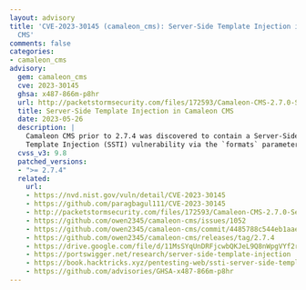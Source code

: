 ```yaml
---
layout: advisory
title: 'CVE-2023-30145 (camaleon_cms): Server-Side Template Injection in Camaleon
  CMS'
comments: false
categories:
- camaleon_cms
advisory:
  gem: camaleon_cms
  cve: 2023-30145
  ghsa: x487-866m-p8hr
  url: http://packetstormsecurity.com/files/172593/Camaleon-CMS-2.7.0-Server-Side-Template-Injection.html
  title: Server-Side Template Injection in Camaleon CMS
  date: 2023-05-26
  description: |
    Camaleon CMS prior to 2.7.4 was discovered to contain a Server-Side
    Template Injection (SSTI) vulnerability via the `formats` parameter.
  cvss_v3: 9.8
  patched_versions:
  - ">= 2.7.4"
  related:
    url:
    - https://nvd.nist.gov/vuln/detail/CVE-2023-30145
    - https://github.com/paragbagul111/CVE-2023-30145
    - http://packetstormsecurity.com/files/172593/Camaleon-CMS-2.7.0-Server-Side-Template-Injection.html
    - https://github.com/owen2345/camaleon-cms/issues/1052
    - https://github.com/owen2345/camaleon-cms/commit/4485788c544eb1aae52ca613bd9626129e3df6ee
    - https://github.com/owen2345/camaleon-cms/releases/tag/2.7.4
    - https://drive.google.com/file/d/11MsSYqUnDRFjcwbQKJeL9Q8nWpgVYf2r/view?usp=share_link
    - https://portswigger.net/research/server-side-template-injection
    - https://book.hacktricks.xyz/pentesting-web/ssti-server-side-template-injection
    - https://github.com/advisories/GHSA-x487-866m-p8hr
---
```

